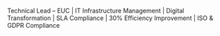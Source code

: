 Technical Lead – EUC | IT Infrastructure Management | Digital Transformation | SLA Compliance | 30% Efficiency Improvement | ISO & GDPR Compliance​

<!---
dragon011998/dragon011998 is a ✨ special ✨ repository because its `README.md` (this file) appears on your GitHub profile.
You can click the Preview link to take a look at your changes.
--->
